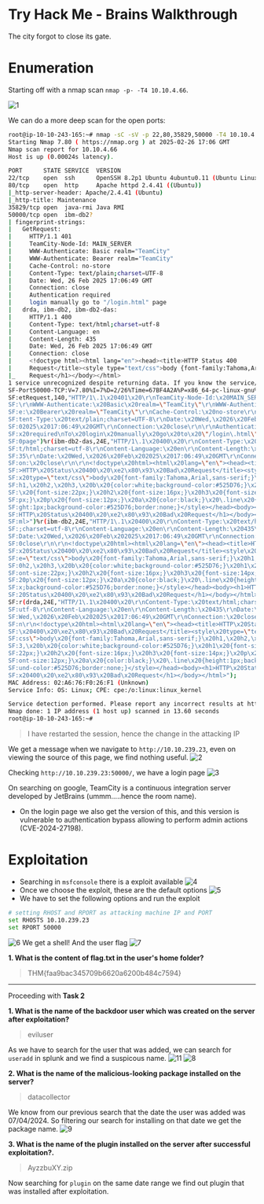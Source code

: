 # Try Hack Me - Brains Walkthrough
The city forgot to close its gate.

# Enumeration

Starting off with a nmap scan `nmap -p- -T4 10.10.4.66`. 

![1](./images/1.png)

We can do a more deep scan for the open ports:
```bash
root@ip-10-10-243-165:~# nmap -sC -sV -p 22,80,35829,50000 -T4 10.10.4.66
Starting Nmap 7.80 ( https://nmap.org ) at 2025-02-26 17:06 GMT
Nmap scan report for 10.10.4.66
Host is up (0.00024s latency).

PORT      STATE SERVICE  VERSION
22/tcp    open  ssh      OpenSSH 8.2p1 Ubuntu 4ubuntu0.11 (Ubuntu Linux; protocol 2.0)
80/tcp    open  http     Apache httpd 2.4.41 ((Ubuntu))
|_http-server-header: Apache/2.4.41 (Ubuntu)
|_http-title: Maintenance
35829/tcp open  java-rmi Java RMI
50000/tcp open  ibm-db2?
| fingerprint-strings: 
|   GetRequest: 
|     HTTP/1.1 401 
|     TeamCity-Node-Id: MAIN_SERVER
|     WWW-Authenticate: Basic realm="TeamCity"
|     WWW-Authenticate: Bearer realm="TeamCity"
|     Cache-Control: no-store
|     Content-Type: text/plain;charset=UTF-8
|     Date: Wed, 26 Feb 2025 17:06:49 GMT
|     Connection: close
|     Authentication required
|     login manually go to "/login.html" page
|   drda, ibm-db2, ibm-db2-das: 
|     HTTP/1.1 400 
|     Content-Type: text/html;charset=utf-8
|     Content-Language: en
|     Content-Length: 435
|     Date: Wed, 26 Feb 2025 17:06:49 GMT
|     Connection: close
|     <!doctype html><html lang="en"><head><title>HTTP Status 400 
|     Request</title><style type="text/css">body {font-family:Tahoma,Arial,sans-serif;} h1, h2, h3, b {color:white;background-color:#525D76;} h1 {font-size:22px;} h2 {font-size:16px;} h3 {font-size:14px;} p {font-size:12px;} a {color:black;} .line {height:1px;background-color:#525D76;border:none;}</style></head><body><h1>HTTP Status 400 
|_    Request</h1></body></html>
1 service unrecognized despite returning data. If you know the service/version, please submit the following fingerprint at https://nmap.org/cgi-bin/submit.cgi?new-service :
SF-Port50000-TCP:V=7.80%I=7%D=2/26%Time=67BF4A2A%P=x86_64-pc-linux-gnu%r(G
SF:etRequest,140,"HTTP/1\.1\x20401\x20\r\nTeamCity-Node-Id:\x20MAIN_SERVER
SF:\r\nWWW-Authenticate:\x20Basic\x20realm=\"TeamCity\"\r\nWWW-Authenticat
SF:e:\x20Bearer\x20realm=\"TeamCity\"\r\nCache-Control:\x20no-store\r\nCon
SF:tent-Type:\x20text/plain;charset=UTF-8\r\nDate:\x20Wed,\x2026\x20Feb\x2
SF:02025\x2017:06:49\x20GMT\r\nConnection:\x20close\r\n\r\nAuthentication\
SF:x20required\nTo\x20login\x20manually\x20go\x20to\x20\"/login\.html\"\x2
SF:0page")%r(ibm-db2-das,24E,"HTTP/1\.1\x20400\x20\r\nContent-Type:\x20tex
SF:t/html;charset=utf-8\r\nContent-Language:\x20en\r\nContent-Length:\x204
SF:35\r\nDate:\x20Wed,\x2026\x20Feb\x202025\x2017:06:49\x20GMT\r\nConnecti
SF:on:\x20close\r\n\r\n<!doctype\x20html><html\x20lang=\"en\"><head><title
SF:>HTTP\x20Status\x20400\x20\xe2\x80\x93\x20Bad\x20Request</title><style\
SF:x20type=\"text/css\">body\x20{font-family:Tahoma,Arial,sans-serif;}\x20
SF:h1,\x20h2,\x20h3,\x20b\x20{color:white;background-color:#525D76;}\x20h1
SF:\x20{font-size:22px;}\x20h2\x20{font-size:16px;}\x20h3\x20{font-size:14
SF:px;}\x20p\x20{font-size:12px;}\x20a\x20{color:black;}\x20\.line\x20{hei
SF:ght:1px;background-color:#525D76;border:none;}</style></head><body><h1>
SF:HTTP\x20Status\x20400\x20\xe2\x80\x93\x20Bad\x20Request</h1></body></ht
SF:ml>")%r(ibm-db2,24E,"HTTP/1\.1\x20400\x20\r\nContent-Type:\x20text/html
SF:;charset=utf-8\r\nContent-Language:\x20en\r\nContent-Length:\x20435\r\n
SF:Date:\x20Wed,\x2026\x20Feb\x202025\x2017:06:49\x20GMT\r\nConnection:\x2
SF:0close\r\n\r\n<!doctype\x20html><html\x20lang=\"en\"><head><title>HTTP\
SF:x20Status\x20400\x20\xe2\x80\x93\x20Bad\x20Request</title><style\x20typ
SF:e=\"text/css\">body\x20{font-family:Tahoma,Arial,sans-serif;}\x20h1,\x2
SF:0h2,\x20h3,\x20b\x20{color:white;background-color:#525D76;}\x20h1\x20{f
SF:ont-size:22px;}\x20h2\x20{font-size:16px;}\x20h3\x20{font-size:14px;}\x
SF:20p\x20{font-size:12px;}\x20a\x20{color:black;}\x20\.line\x20{height:1p
SF:x;background-color:#525D76;border:none;}</style></head><body><h1>HTTP\x
SF:20Status\x20400\x20\xe2\x80\x93\x20Bad\x20Request</h1></body></html>")%
SF:r(drda,24E,"HTTP/1\.1\x20400\x20\r\nContent-Type:\x20text/html;charset=
SF:utf-8\r\nContent-Language:\x20en\r\nContent-Length:\x20435\r\nDate:\x20
SF:Wed,\x2026\x20Feb\x202025\x2017:06:49\x20GMT\r\nConnection:\x20close\r\
SF:n\r\n<!doctype\x20html><html\x20lang=\"en\"><head><title>HTTP\x20Status
SF:\x20400\x20\xe2\x80\x93\x20Bad\x20Request</title><style\x20type=\"text/
SF:css\">body\x20{font-family:Tahoma,Arial,sans-serif;}\x20h1,\x20h2,\x20h
SF:3,\x20b\x20{color:white;background-color:#525D76;}\x20h1\x20{font-size:
SF:22px;}\x20h2\x20{font-size:16px;}\x20h3\x20{font-size:14px;}\x20p\x20{f
SF:ont-size:12px;}\x20a\x20{color:black;}\x20\.line\x20{height:1px;backgro
SF:und-color:#525D76;border:none;}</style></head><body><h1>HTTP\x20Status\
SF:x20400\x20\xe2\x80\x93\x20Bad\x20Request</h1></body></html>");
MAC Address: 02:A6:76:F0:26:F1 (Unknown)
Service Info: OS: Linux; CPE: cpe:/o:linux:linux_kernel

Service detection performed. Please report any incorrect results at https://nmap.org/submit/ .
Nmap done: 1 IP address (1 host up) scanned in 13.60 seconds
root@ip-10-10-243-165:~# 
```

> I have restarted the session, hence the change in the attacking IP

We get a message when we navigate to `http://10.10.239.23`, even on viewing the source of this page, we find nothing useful.
![2](./images/2.png)

Checking `http://10.10.239.23:50000/`, we have a login page
![3](./images/3.png)

On searching on google, TeamCity is a continuous integration server developed by JetBrains (ummm.....hence the room name).
- On the login page we also get the version of this, and this version is vulnerable to authentication bypass allowing to perform admin actions (CVE-2024-27198).

# Exploitation

- Searching in `msfconsole` there is a exploit available
![4](./images/4.png)
- Once we choose the exploit, these are the default options
![5](./images/5.png)
- We have to set the following options and run the exploit
```bash
# setting RHOST and RPORT as attacking machine IP and PORT
set RHOSTS 10.10.239.23
set RPORT 50000
```
![6](./images/6.png)
We get a shell! And the user flag
![7](./images/7.png)

**1. What is the content of flag.txt in the user's home folder?**
>THM{faa9bac345709b6620a6200b484c7594}

***

Proceeding with **Task 2**

**1. What is the name of the backdoor user which was created on the server after exploitation?**
 > eviluser

As we have to search for the user that was added, we can search for `useradd` in splunk and we find a suspicous name.
![11](./images/11.png)
![8](./images/8.png)

**2. What is the name of the malicious-looking package installed on the server?**

> datacollector

We know from our previous search that the date the user was added was 07/04/2024. So filtering our search for installing on that date we get the package name.
 ![9](./images/9.png)

**3. What is the name of the plugin installed on the server after successful exploitation?.**

> AyzzbuXY.zip

Now searching for `plugin` on the same date range we find out plugin that was installed after exploitation.



